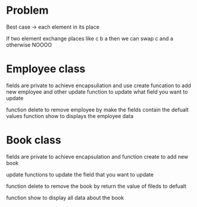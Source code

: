 # Problem 
Best case -> each element in its place 

If two element exchange places like c b a then we can swap c and a otherwise NOOOO
# Employee class 
fields are private to achieve encapsuliation and use create funcation to add new employee and other update function to update what field you want to update 

function delete to remove employee by make the fields contain the defualt values 
function show to displays the employee data 

# Book class 
fields are private to achieve encapsulation and function create to add new book 

update functions to update the field that you want to update 

function delete to remove the book by return the value of fileds to defualt 

function show to display all data about the book 